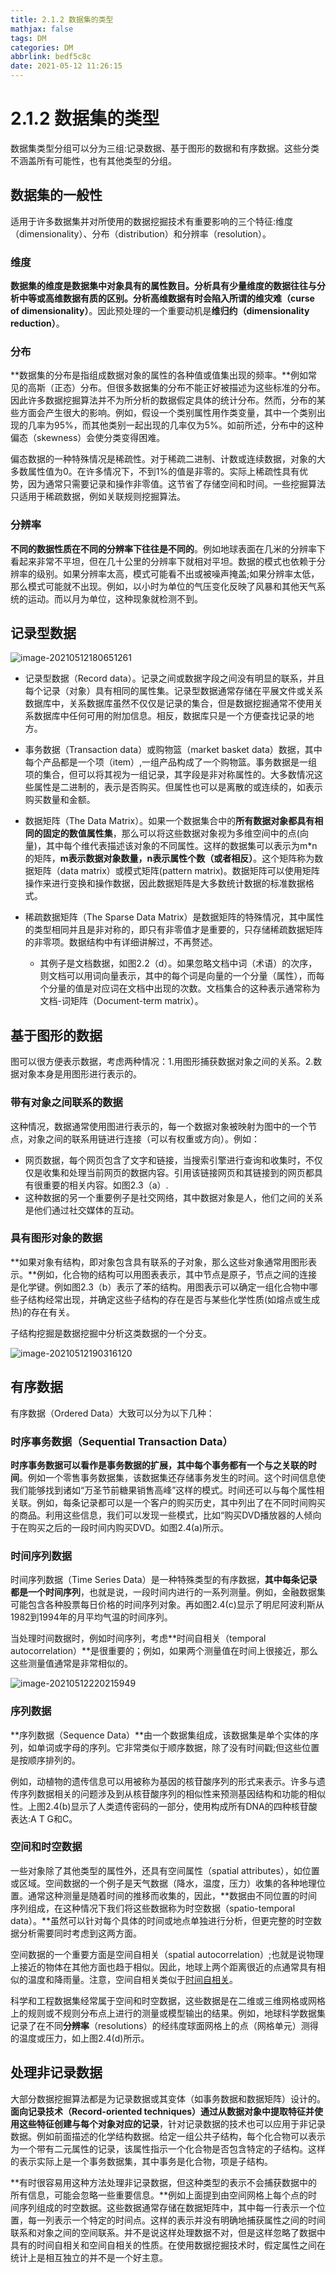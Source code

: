 ```yaml
---
title: 2.1.2 数据集的类型
mathjax: false
tags: DM
categories: DM
abbrlink: bedf5c8c
date: 2021-05-12 11:26:15
---
```

# 2.1.2 数据集的类型

数据集类型分组可以分为三组:记录数据、基于图形的数据和有序数据。这些分类不涵盖所有可能性，也有其他类型的分组。

## 数据集的一般性

适用于许多数据集并对所使用的数据挖掘技术有重要影响的三个特征:维度（dimensionality）、分布（distribution）和分辨率（resolution）。

### 维度

**数据集的维度是数据集中对象具有的属性数目。**分析具有少量维度的数据往往与分析中等或高维数据有质的区别。分析高维数据有时会陷入所谓的**维灾难（curse of dimensionality）**。因此预处理的一个重要动机是**维归约（dimensionality reduction）**。

<!--more -->

### 分布

**数据集的分布是指组成数据对象的属性的各种值或值集出现的频率。**例如常见的高斯（正态）分布。但很多数据集的分布不能正好被描述为这些标准的分布。因此许多数据挖掘算法并不为所分析的数据假定具体的统计分布。然而，分布的某些方面会产生很大的影响。例如，假设一个类别属性用作类变量，其中一个类别出现的几率为95%，而其他类别一起出现的几率仅为5%。如前所述，分布中的这种偏态（skewness）会使分类变得困难。

偏态数据的一种特殊情况是稀疏性。对于稀疏二进制、计数或连续数据，对象的大多数属性值为0。在许多情况下，不到1%的值是非零的。实际上稀疏性具有优势，因为通常只需要记录和操作非零值。这节省了存储空间和时间。一些挖掘算法只适用于稀疏数据，例如关联规则挖掘算法。	

### 分辨率

**不同的数据性质在不同的分辨率下往往是不同的**。例如地球表面在几米的分辨率下看起来非常不平坦，但在几十公里的分辨率下就相对平坦。数据的模式也依赖于分辨率的级别。如果分辨率太高，模式可能看不出或被噪声掩盖;如果分辨率太低，那么模式可能就不出现。例如，以小时为单位的气压变化反映了风暴和其他天气系统的运动。而以月为单位，这种现象就检测不到。

## 记录型数据

![image-20210512180651261](2-Types%20of%20Data%20Sets/image-20210512180651261.png)

- 记录型数据（Record data）。记录之间或数据字段之间没有明显的联系，并且每个记录（对象）具有相同的属性集。记录型数据通常存储在平展文件或关系数据库中，关系数据库虽然不仅仅是记录的集合，但是数据挖掘通常不使用关系数据库中任何可用的附加信息。相反，数据库只是一个方便查找记录的地方。

- 事务数据（Transaction data）或购物篮（market basket data）数据，其中每个产品都是一个项（item）,一组产品构成了一个购物篮。事务数据是一组项的集合，但可以将其视为一组记录，其字段是非对称属性的。大多数情况这些属性是二进制的，表示是否购买。但属性也可以是离散的或连续的，如表示购买数量和金额。

- 数据矩阵（The Data Matrix）。如果一个数据集合中的**所有数据对象都具有相同的固定的数值属性集**，那么可以将这些数据对象视为多维空间中的点(向量)，其中每个维代表描述该对象的不同属性。这样的数据集可以表示为m*n的矩阵，**m表示数据对象数量，n表示属性个数（或者相反）**。这个矩阵称为数据矩阵（data matrix）或模式矩阵(pattern matrix)。数据矩阵可以使用矩阵操作来进行变换和操作数据，因此数据矩阵是大多数统计数据的标准数据格式。
- 稀疏数据矩阵（The Sparse Data Matrix）是数据矩阵的特殊情况，其中属性的类型相同并且是非对称的，即只有非零值才是重要的，只存储稀疏数据矩阵的非零项。数据结构中有详细讲解过，不再赘述。
  - 其例子是文档数据，如图2.2（d）。如果忽略文档中词（术语）的次序，则文档可以用词向量表示，其中的每个词是向量的一个分量（属性），而每个分量的值是对应词在文档中出现的次数。文档集合的这种表示通常称为文档-词矩阵（Document-term matrix）。

## 基于图形的数据

图可以很方便表示数据，考虑两种情况：1.用图形捕获数据对象之间的关系。2.数据对象本身是用图形进行表示的。

### 带有对象之间联系的数据

这种情况，数据通常使用图进行表示的，每一个数据对象被映射为图中的一个节点，对象之间的联系用链进行连接（可以有权重或方向）。例如：

- 网页数据，每个网页包含了文字和链接，当搜索引擎进行查询和收集时，不仅仅是收集和处理当前网页的数据内容。引用该链接网页和其链接到的网页都具有很重要的相关内容。如图2.3（a）.
- 这种数据的另一个重要例子是社交网络，其中数据对象是人，他们之间的关系是他们通过社交媒体的互动。

### 具有图形对象的数据

**如果对象有结构，即对象包含具有联系的子对象，那么这些对象通常用图形表示。**例如，化合物的结构可以用图表表示，其中节点是原子，节点之间的连接是化学键。例如图2.3（b）表示了苯的结构。用图表示可以确定一组化合物中哪些子结构经常出现，并确定这些子结构的存在是否与某些化学性质(如熔点或生成热)的存在有关。

子结构挖掘是数据挖掘中分析这类数据的一个分支。

![image-20210512190316120](2-Types%20of%20Data%20Sets/image-20210512190316120.png)

## 有序数据

有序数据（Ordered Data）大致可以分为以下几种：

### 时序事务数据（Sequential Transaction Data）

**时序事务数据可以看作是事务数据的扩展，其中每个事务都有一个与之关联的时间**。例如一个零售事务数据集，该数据集还存储事务发生的时间。这个时间信息使我们能够找到诸如“万圣节前糖果销售高峰”这样的模式。时间还可以与每个属性相关联。例如，每条记录都可以是一个客户的购买历史，其中列出了在不同时间购买的商品。利用这些信息，我们可以发现一些模式，比如“购买DVD播放器的人倾向于在购买之后的一段时间内购买DVD。如图2.4(a)所示。

### 时间序列数据

时间序列数据（Time Series Data）是一种特殊类型的有序数据，**其中每条记录都是一个时间序列**，也就是说，一段时间内进行的一系列测量。例如，金融数据集可能包含各种股票每日价格的时间序列对象。再如图2.4(c)显示了明尼阿波利斯从1982到1994年的月平均气温的时间序列。

当处理时间数据时，例如时间序列，考虑**时间自相关（temporal autocorrelation）**是很重要的；例如，如果两个测量值在时间上很接近，那么这些测量值通常是非常相似的。

![image-20210512220215949](2-Types%20of%20Data%20Sets/image-20210512220215949.png)

### 序列数据

**序列数据（Sequence Data）**由一个数据集组成，该数据集是单个实体的序列，如单词或字母的序列。它非常类似于顺序数据，除了没有时间戳;但这些位置是按顺序排列的。

例如，动植物的遗传信息可以用被称为基因的核苷酸序列的形式来表示。许多与遗传序列数据相关的问题涉及到从核苷酸序列的相似性来预测基因结构和功能的相似性。上图2.4(b)显示了人类遗传密码的一部分，使用构成所有DNA的四种核苷酸表达:A T G和C。

### 空间和时空数据

一些对象除了其他类型的属性外，还具有空间属性（spatial attributes），如位置或区域。空间数据的一个例子是天气数据（降水，温度，压力）收集的各种地理位置。通常这种测量是随着时间的推移而收集的，因此，**数据由不同位置的时间序列组成，在这种情况下我们将这些数据称为时空数据（spatio-temporal data）。**虽然可以针对每个具体的时间或地点单独进行分析，但更完整的时空数据分析需要同时考虑到这两方面。

空间数据的一个重要方面是空间自相关（spatial autocorrelation）;也就是说物理上接近的物体在其他方面也趋于相似。因此，地球上两个距离很近的点通常具有相似的温度和降雨量。注意，空间自相关类似于[时间自相关](#时间序列数据)。

科学和工程数据集经常属于空间和时空数据，这些数据是在二维或三维网格或网格上的规则或不规则分布点上进行的测量或模型输出的结果。例如，地球科学数据集记录了在不同**分辨率**（resolutions）的经纬度球面网格上的点（网格单元）测得的温度或压力，如上图2.4(d)所示。

## 处理非记录数据

大部分数据挖掘算法都是为记录数据或其变体（如事务数据和数据矩阵）设计的。**面向记录技术（Record-oriented techniques）通过从数据对象中提取特征并使用这些特征创建与每个对象对应的记录**，针对记录数据的技术也可以应用于非记录数据。例如前面描述的化学结构数据。给定一组公共子结构，每个化合物可以表示为一个带有二元属性的记录，该属性指示一个化合物是否包含特定的子结构。这样的表示实际上是一个事务数据集，其中事务是化合物，项是子结构。

**有时很容易用这种方法处理非记录数据，但这种类型的表示不会捕获数据中的所有信息，可能会忽略一些重要信息。**例如上面提到由空间网格上每个点的时间序列组成的时空数据。这些数据通常存储在数据矩阵中，其中每一行表示一个位置，每一列表示一个特定的时间点。这样的表示并没有明确地捕获属性之间的时间联系和对象之间的空间联系。并不是说这样处理数据不对，但是这样忽略了数据中具有的时间自相关和空间自相关的性质。在使用数据挖掘技术时，假定属性之间在统计上是相互独立的并不是一个好主意。

